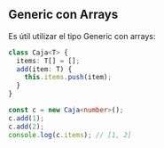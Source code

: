 ## Generic con Arrays

Es útil utilizar el tipo Generic con arrays:

```typescript
class Caja<T> {
  items: T[] = [];
  add(item: T) {
    this.items.push(item);
  }
}

const c = new Caja<number>();
c.add(1);
c.add(2);
console.log(c.items); // [1, 2]

```